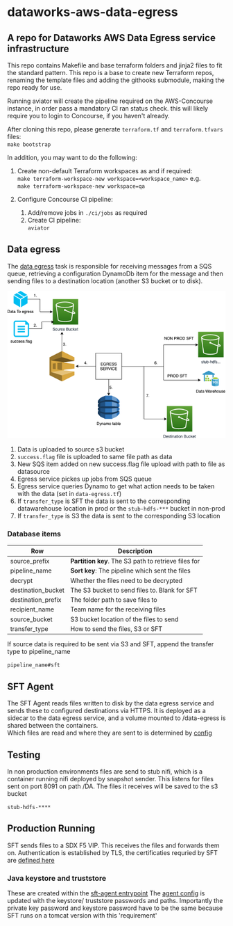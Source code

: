 # dataworks-aws-data-egress

## A repo for Dataworks AWS Data Egress service infrastructure

This repo contains Makefile and base terraform folders and jinja2 files to fit the standard pattern.
This repo is a base to create new Terraform repos, renaming the template files and adding the githooks submodule, making the repo ready for use.

Running aviator will create the pipeline required on the AWS-Concourse instance, in order pass a mandatory CI ran status check.  this will likely require you to login to Concourse, if you haven't already.

After cloning this repo, please generate `terraform.tf` and `terraform.tfvars` files:  
`make bootstrap`

In addition, you may want to do the following: 

1. Create non-default Terraform workspaces as and if required:  
    `make terraform-workspace-new workspace=<workspace_name>` e.g.  
    ```make terraform-workspace-new workspace=qa```

1. Configure Concourse CI pipeline:
    1. Add/remove jobs in `./ci/jobs` as required 
    1. Create CI pipeline:  
`aviator`

## Data egress
The [data egress](https://github.com/dwp/dataworks-data-egress) task is responsible for receiving messages from a SQS queue, retrieving
a configuration DynamoDb item for the message and then sending files to a destination location (another S3 bucket or to disk).

![Data Egress Diagram](./Egress.png)

1. Data is uploaded to source s3 bucket
2. `success.flag` file is uploaded to same file path as data
3. New SQS item added on new success.flag file upload with path to file as datasource
4. Egress service pickes up jobs from SQS queue
5. Egress service queries Dynamo to get what action needs to be taken with the data (set in `data-egress.tf`)
6. If `transfer_type` is SFT the data is sent to the corresponding datawarehouse location in prod or the `stub-hdfs-***` bucket in non-prod
7. If `transfer_type` is S3 the data is sent to the corresponding S3 location

### Database items
| Row      | Description |
| ----------- | ----------- |
| source_prefix      | **Partition key**. The S3 path to retrieve files for     |
| pipeline_name   | **Sort key**: The pipeline which sent the files        |
| decrypt   | Whether the files need to be decrypted        |
| destination_bucket   | The S3 bucket to send files to. Blank for SFT        |
| destination_prefix   | The folder path to save files to        |
| recipient_name   | Team name for the receiving files        |
| source_bucket   | S3 bucket location of the files to send        |
| transfer_type   | How to send the files, S3 or SFT        |

If source data is required to be sent via S3 and SFT, append the transfer type to pipeline_name
```
pipeline_name#sft
```



## SFT Agent

The SFT Agent reads files written to disk by the data egress service and sends these to configured destinations via HTTPS. 
It is deployed as a sidecar to the data egress service, and a volume mounted to /data-egress is 
shared between the containers.  
Which files are read and where they are sent to is determined by [config](sft_config/agent-application-config.tpl)

## Testing
In non production environments files are send to stub nifi, which is a container running nifi deployed by snapshot sender. This listens for
files sent on port 8091 on path /DA. 
The files it receives will be saved to the s3 bucket 
```
stub-hdfs-****

```

## Production Running

SFT sends files to a SDX F5 VIP. This receives the files and forwards them on. 
Authentication is established by TLS, the certificaties requried by SFT are [defined here](https://github.com/dwp/dataworks-aws-data-egress/blob/18c6f0f958f594a9846f83955832348a9d9e17fa/locals.tf#L151)

### Java keystore and truststore
These are created within the [sft-agent entrypoint](https://github.com/dwp/dataworks-sft-agent/blob/8d66ed1746f64d2788b6d24bc511c27aef35a4e8/entrypoint.sh#L83)
The [agent config](sft_config/agent-config-with-tls.tpl) is updated with the keystore/ truststore passwords and paths. 
Importantly the private key password and keystore password have to be the same because SFT runs on a tomcat version with this 'requirement' 
